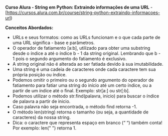 **Curso Alura - String em Python: Extraindo informações de uma URL** - [https://cursos.alura.com.br/course/string-python-extraindo-informacoes-url)

**Conceitos Abordados:**

- URLs e seus formatos: como as URLs funcionam e o que cada parte de uma URL significa - base e parâmetros.
- O operador de fatiamento [a:b], utilizado para obter uma substring desde o índice a até o índice b - 1 da string original. Lembrando que b - 1 pois o segundo argumento do fatiamento é exclusivo.
- A string original não é alterada ao ser fatiada devido à sua imutabilidade.
- Uma string é uma cadeia de caracteres onde cada caractere tem sua própria posição ou índice.
- Podemos omitir o primeiro ou o segundo argumento do operador de fatiamento para fatiar uma string do início até um certo índice, ou a partir de um índice até o final. Exemplo: str[a:] ou str[:b].
- Podemos utilizar o método str.find(palavra, inicio) para buscar o índice de palavra a partir de inicio.
- Caso palavra não seja encontrada, o método find retorna -1.
- O método len(string) retorna o tamanho (ou seja, a quantidade de caracteres) da nossa string.
- Dica: o caractere que representa espaço em branco (“ “) também conta! Por exemplo: len(" ") retorna 1.

